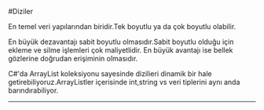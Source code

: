 ﻿#Diziler

En temel veri yapılarından biridir.Tek boyutlu ya da çok boyutlu olabilir.

En büyük dezavantajı sabit boyutlu olmasıdır.Sabit boyutlu olduğu için ekleme ve silme işlemleri çok maliyetlidir.
En büyük avantajı ise bellek gözlerine doğrudan erişiminin olmasıdır.

C#'da ArrayList koleksiyonu sayesinde dizilieri dinamik bir hale getirebiliyoruz.ArrayListler içerisinde int,string vs veri tiplerini aynı anda barındırabiliyor.

-----------------------------------------------------------------------------------------------------------------